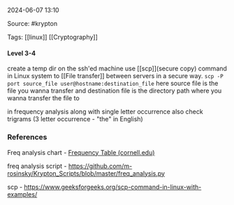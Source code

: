 
2024-06-07 13:10

Source:  #krypton 

Tags: [[linux]] [[Cryptography]]

#### Level 3-4

create a temp dir on the ssh'ed machine
use [[scp]](secure copy) command in Linux system to [[File transfer]] between servers in a secure way.
`scp -P port source_file user@hostname:destination_file`
here source file is the file you wanna transfer and destination file is the directory path where you wanna transfer the file to 

in frequency analysis along with single letter occurrence also check trigrams (3 letter occurrence - "the" in English)


### References

Freq analysis chart - 
[Frequency Table (cornell.edu)](https://pi.math.cornell.edu/~mec/2003-2004/cryptography/subs/frequencies.html)

freq analysis script - 
https://github.com/m-rosinsky/Krypton_Scripts/blob/master/freq_analysis.py

scp - https://www.geeksforgeeks.org/scp-command-in-linux-with-examples/